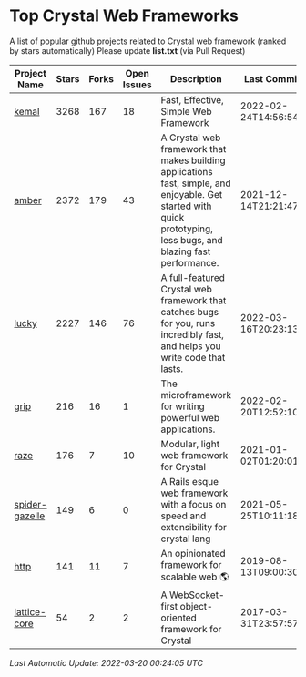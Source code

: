 # Top Crystal Web Frameworks

A list of popular github projects related to Crystal web framework (ranked by stars automatically)
Please update **list.txt** (via Pull Request)

| Project Name | Stars | Forks | Open Issues | Description | Last Commit |
| ------------ | ----- | ----- | ----------- | ----------- | ----------- |
| [kemal](https://github.com/kemalcr/kemal) |3268|167|18|Fast, Effective, Simple Web Framework|2022-02-24T14:56:54Z|
| [amber](https://github.com/amberframework/amber) |2372|179|43|A Crystal web framework that makes building applications fast, simple, and enjoyable. Get started with quick prototyping, less bugs, and blazing fast performance.|2021-12-14T21:21:47Z|
| [lucky](https://github.com/luckyframework/lucky) |2227|146|76|A full-featured Crystal web framework that catches bugs for you, runs incredibly fast, and helps you write code that lasts.|2022-03-16T20:23:13Z|
| [grip](https://github.com/grip-framework/grip) |216|16|1|The microframework for writing powerful web applications.|2022-02-20T12:52:10Z|
| [raze](https://github.com/samueleaton/raze) |176|7|10|Modular, light web framework for Crystal|2021-01-02T01:20:01Z|
| [spider-gazelle](https://github.com/spider-gazelle/spider-gazelle) |149|6|0|A Rails esque web framework with a focus on speed and extensibility for crystal lang|2021-05-25T10:11:18Z|
| [http](https://github.com/onyxframework/http) |141|11|7|An opinionated framework for scalable web 🌎|2019-08-13T09:00:30Z|
| [lattice-core](https://github.com/jasonl99/lattice-core) |54|2|2|A WebSocket-first object-oriented framework for Crystal|2017-03-31T23:57:57Z|

*Last Automatic Update: 2022-03-20 00:24:05 UTC*